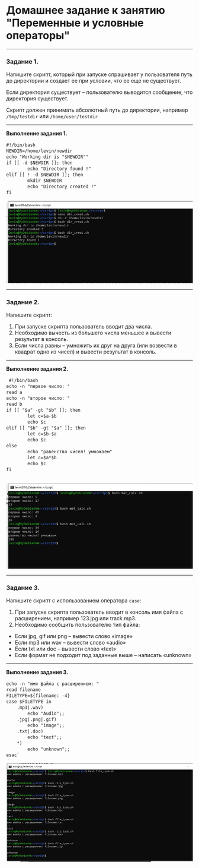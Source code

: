 # Домашнее задание к занятию "Переменные и условные операторы" 

------
### Задание 1.

Напишите скрипт, который при запуске спрашивает у пользователя путь до директории и создает ее при условии, что ее еще не существует. 

Если директория существует – пользователю выводится сообщение, что директория существует.

Скрипт должен принимать абсолютный путь до директории, например `/tmp/testdir` или `/home/user/testdir`

---

**Выполнение задания 1.**

```
#!/bin/bash
NEWDIR=/home/levin/newdir
echo "Working dir is "$NEWDIR""
if [[ -d $NEWDIR ]]; then
        echo "Directory found !"
elif [[ ! -d $NEWDIR ]]; then
        mkdir $NEWDIR
        echo "Directory created !"
fi

```


![img1.jpg](https://github.com/elekpow/netology/blob/main/bash/images/img1.jpg)




------
### Задание 2.

Напишите скрипт:
1. При запуске скрипта пользователь вводит два числа.
2. Необходимо вычесть из большего числа меньшее и вывести результат в консоль.
3. Если числа равны – умножить их друг на друга (или возвести в квадрат одно из чисел) и вывести результат в консоль.

---

**Выполнение задания 2.**


```
 #!/bin/bash
echo -n "первое число: "
read a
echo -n "второе число: "
read b
if [[ "$a" -gt "$b" ]]; then
        let c=$a-$b
        echo $c
elif [[ "$b" -gt "$a" ]]; then
        let c=$b-$a
        echo $c
else
        echo "равенство чисел! умножаем"
        let c=$a*$b
        echo $c
fi


```

![img2.jpg](https://github.com/elekpow/netology/blob/main/bash/images/img2.jpg)





------
### Задание 3.

Напишите скрипт с использованием оператора `case`:
1. При запуске скрипта пользователь вводит в консоль имя файла с расширением, например 123.jpg или track.mp3.
2. Необходимо сообщить пользователю тип файла:
- Если jpg, gif или png – вывести слово «image»
- Если mp3 или wav – вывести слово «audio»
- Если txt или doc – вывести слово «text»
- Если формат не подходит под заданные выше – написать «unknown»

---

**Выполнение задания 3.**

```
echo -n "имя файла с расширением: "
read filename
FILETYPE=${filename: -4}
case $FILETYPE in
    .mp3|.wav)
        echo "Audio";;
    .jpg|.png|.gif)
        echo "image";;
    .txt|.doc)
        echo "text";;
    *)
        echo "unknown";;
esac`

```

![img3.jpg](https://github.com/elekpow/netology/blob/main/bash/images/img3.jpg)


